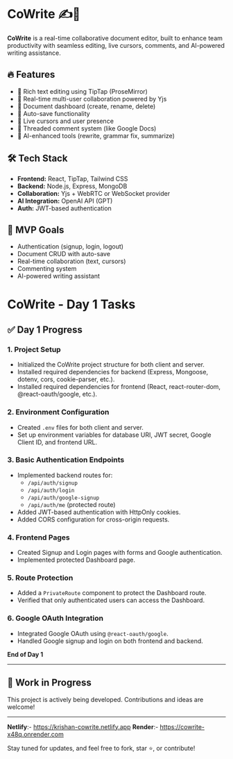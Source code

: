 # CoWrite ✍️🚀

**CoWrite** is a real-time collaborative document editor, built to enhance team productivity with seamless editing, live cursors, comments, and AI-powered writing assistance.

## 🔥 Features
- 📝 Rich text editing using TipTap (ProseMirror)
- 🔁 Real-time multi-user collaboration powered by Yjs
- 📁 Document dashboard (create, rename, delete)
- 💾 Auto-save functionality
- 👥 Live cursors and user presence
- 💬 Threaded comment system (like Google Docs)
- 🧠 AI-enhanced tools (rewrite, grammar fix, summarize)

## 🛠️ Tech Stack
- **Frontend:** React, TipTap, Tailwind CSS
- **Backend:** Node.js, Express, MongoDB
- **Collaboration:** Yjs + WebRTC or WebSocket provider
- **AI Integration:** OpenAI API (GPT)
- **Auth:** JWT-based authentication

## 📌 MVP Goals
- Authentication (signup, login, logout)
- Document CRUD with auto-save
- Real-time collaboration (text, cursors)
- Commenting system
- AI-powered writing assistant

# CoWrite - Day 1 Tasks

## ✅ Day 1 Progress

### 1. Project Setup
- Initialized the CoWrite project structure for both client and server.
- Installed required dependencies for backend (Express, Mongoose, dotenv, cors, cookie-parser, etc.).
- Installed required dependencies for frontend (React, react-router-dom, @react-oauth/google, etc.).

### 2. Environment Configuration
- Created `.env` files for both client and server.
- Set up environment variables for database URI, JWT secret, Google Client ID, and frontend URL.

### 3. Basic Authentication Endpoints
- Implemented backend routes for:
  - `/api/auth/signup`
  - `/api/auth/login`
  - `/api/auth/google-signup`
  - `/api/auth/me` (protected route)
- Added JWT-based authentication with HttpOnly cookies.
- Added CORS configuration for cross-origin requests.

### 4. Frontend Pages
- Created Signup and Login pages with forms and Google authentication.
- Implemented protected Dashboard page.

### 5. Route Protection
- Added a `PrivateRoute` component to protect the Dashboard route.
- Verified that only authenticated users can access the Dashboard.

### 6. Google OAuth Integration
- Integrated Google OAuth using `@react-oauth/google`.
- Handled Google signup and login on both frontend and backend.

**End of Day 1**

---

## 🚧 Work in Progress
This project is actively being developed. Contributions and ideas are welcome!

---
**Netlify**:- https://krishan-cowrite.netlify.app
**Render**:- https://cowrite-x48q.onrender.com

Stay tuned for updates, and feel free to fork, star ⭐, or contribute!
